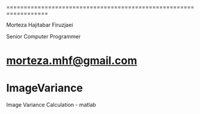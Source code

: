 ==================================================================

Morteza Hajitabar Firuzjaei

Senior Computer Programmer

morteza.mhf@gmail.com
==================================================================

# ImageVariance

Image Variance Calculation - matlab

